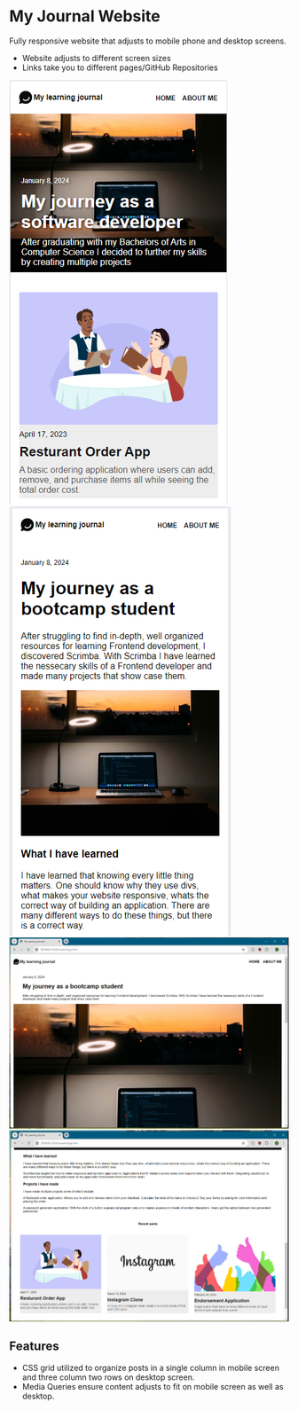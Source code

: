 # My Journal Website

Fully responsive website that adjusts to mobile phone and desktop screens. 

- Website adjusts to different screen sizes
- Links take you to different pages/GitHub Repositories 


![image of application](./images/ss1.png)
![image of application](./images/ss4.png)
![image of application](./images/ss7.png)
![image of application](./images/ss8.png)

## Features

- CSS grid utilized to organize posts in a single column in mobile screen and three column two rows on desktop screen. 
- Media Queries ensure content adjusts to fit on mobile screen as well as desktop. 